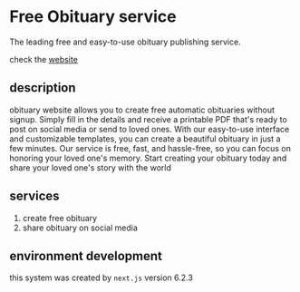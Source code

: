 # Free Obituary service

The leading free and easy-to-use obituary publishing service.

check the [website]()

## description

obituary website allows you to create free automatic obituaries without signup. Simply fill in the
details and receive a printable PDF that's ready to post on social media or send to loved ones. With our
easy-to-use interface and customizable templates, you can create a beautiful obituary in just a few
minutes. Our service is free, fast, and hassle-free, so you can focus on honoring your loved one's
memory. Start creating your obituary today and share your loved one's story with the world

## services

1. create free obituary
2. share obituary on social media

## environment development

this system was created by `next.js`
version 6.2.3